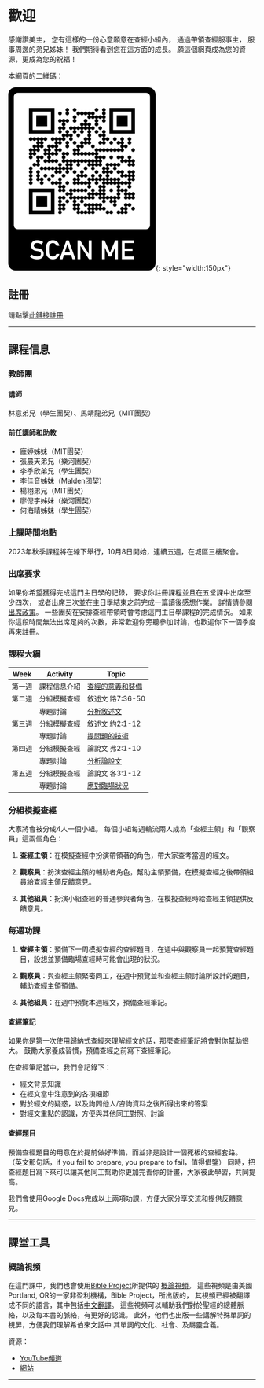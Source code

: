 # 歡迎

感謝讚美主，
您有這樣的一份心意願意在查經小組內，
通過帶領查經服事主，
服事周邊的弟兄姊妹！
我們期待看到您在這方面的成長。
願這個網頁成為您的資源，更成為您的祝福！

本網頁的二維碼：

![](./images/website-qrcode.png){: style="width:150px"}

## 註冊

請點擊[此鏈接註冊](https://airtable.com/shrS5gKu57LudKDSh)

<!-- 本季課堂已停止接受註冊，請等到下一季課堂開放再註冊。-->

---

## 課程信息

### 教師團

#### 講師

林意弟兄（學生團契）、馬靖龍弟兄（MIT團契）

#### 前任講師和助教

- 龐婷姊妹（MIT團契）
- 張晨天弟兄（樂河團契）
- 李季欣弟兄（學生團契）
- 李佳音姊妹（Malden团契）
- 楊栩弟兄（MIT團契）
- 廖偲宇姊妹（樂河團契）
- 何海晴姊妹（學生團契）

### 上課時間地點

<!-- 疫情期間，我們的課堂會在Discord上進行。 -->

2023年秋季課程將在線下舉行，10月8日開始，連續五週，在城區三樓聚會。

### 出席要求

如果你希望獲得完成這門主日學的記錄，
要求你註冊課程並且在五堂課中出席至少四次，
或者出席三次並在主日學結束之前完成一篇讀後感想作業。
詳情請參閱[出席政策](./completion-policy.md)。
一些團契在安排查經帶領時會考慮這門主日學課程的完成情況。
如果你這段時間無法出席足夠的次數，非常歡迎你旁聽參加討論，也歡迎你下一個季度再來註冊。

### 課程大綱

| Week | Activity | Topic |
|------|----------|-------|
| 第一週 | 課程信息介紹 | [查經的意義和裝備](class-notes/lesson-1-foundations.md) |
| 第二週 | 分組模擬查經 | 敘述文 路7:36-50 |
|       | 專題討論 | [分析敘述文](class-notes/lesson-2-narrative.md) |
| 第三週 | 分組模擬查經 | 敘述文 約2:1-12 |
|       | 專題討論 | [提問題的技術](class-notes/lesson-3-questioning.md) |
| 第四週 | 分組模擬查經 | 論說文 弗2:1-10 |
|       | 專題討論 | [分析論說文](class-notes/lesson-4-argumentation.md) |
| 第五週 | 分組模擬查經 | 論說文 各3:1-12 |
|       | 專題討論 | [應對臨場狀況](class-notes/lesson-5-situations.md) |

### 分組模擬查經

大家將會被分成4人一個小組。
每個小組每週輪流兩人成為「查經主領」和「觀察員」這兩個角色：

1. **查經主領**：在模擬查經中扮演帶領著的角色，帶大家查考當週的經文。

2. **觀察員**：扮演查經主領的輔助者角色，幫助主領預備，在模擬查經之後帶領組員給查經主領反饋意見。

3. **其他組員**：扮演小組查經的普通參與者角色，在模擬查經時給查經主領提供反饋意見。

### 每週功課

1. **查經主領**：預備下一周模擬查經的查經題目，在週中與觀察員一起預覽查經題目，設想並預備臨場查經時可能會出現的狀況。

2. **觀察員**：與查經主領緊密同工，在週中預覽並和查經主領討論所設計的題目，輔助查經主領預備。

3. **其他組員**：在週中預覽本週經文，預備查經筆記。

#### 查經筆記

如果你是第一次使用歸納式查經來理解經文的話，那麼查經筆記將會對你幫助很大。
鼓勵大家養成習慣，預備查經之前寫下查經筆記。

在查經筆記當中，我們會記錄下：

- 經文背景知識
- 在經文當中注意到的各項細節
- 對於經文的疑惑，以及詢問他人/咨詢資料之後所得出來的答案
- 對經文重點的認識，方便與其他同工對照、討論

#### 查經題目

預備查經題目的用意在於提前做好準備，而並非是設計一個死板的查經套路。
（英文那句話，if you fail to prepare, you prepare to fail，值得借鑒）
同時，把查經題目寫下來可以讓其他同工幫助你更加完善你的計畫，大家彼此學習，共同提高。

我們會使用Google Docs完成以上兩項功課，方便大家分享交流和提供反饋意見。

---

## 課堂工具

### 概論視頻

在這門課中，我們也會使用[Bible Project](https://bibleproject.com)所提供的
[概論視頻](https://bibleproject.com/explore/#new_testament)。
這些視頻是由美國Portland, OR的一家非盈利機構，Bible Project，所出版的，
其視頻已經被翻譯成不同的語言，其中包括[中文翻譯](https://www.youtube.com/c/BibleProjectMandarinChinese)。
這些視頻可以輔助我們對於聖經的總體脈絡，以及每本書的脈絡，有更好的認識。
此外，他們也出版一些講解特殊單詞的視屏，方便我們理解希伯來文話中
其單詞的文化、社會、及屬靈含義。

資源：

- [YouTube頻道](https://www.youtube.com/user/jointhebibleproject/)
- [網站](https://bibleproject.com)

---
